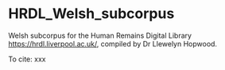 # HRDL_Welsh_subcorpus
Welsh subcorpus for the Human Remains Digital Library <https://hrdl.liverpool.ac.uk/>, compiled by Dr Llewelyn Hopwood.

To cite: xxx
